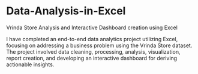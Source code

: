 # Data-Analysis-in-Excel
Vrinda Store Analysis and Interactive Dashboard creation using Excel


I have completed an end-to-end data analytics project utilizing Excel, focusing on addressing a business problem using the Vrinda Store dataset.
The project involved data cleaning, processing, analysis, visualization, report creation, and developing an interactive dashboard for deriving actionable insights.
